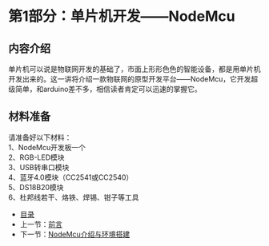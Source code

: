 # 第1部分：单片机开发——NodeMcu  
## 内容介绍
单片机可以说是物联网开发的基础了，市面上形形色色的智能设备，都是用单片机开发出来的。这一讲将介绍一款物联网的原型开发平台——NodeMcu，它开发超级简单，和arduino差不多，相信读者肯定可以迅速的掌握它。

## 材料准备
请准备好以下材料：<br>
1、NodeMcu开发板一个<br>
2、RGB-LED模块<br>
3、USB转串口模块<br>
4、蓝牙4.0模块（CC2541或CC2540）<br>
5、DS18B20模块<br>
6、杜邦线若干、烙铁、焊锡、钳子等工具

- [目录](directory.md)  
- 上一节：[前言](preface.md)
- 下一节：[NodeMcu介绍与环境搭建](1.2.md)
